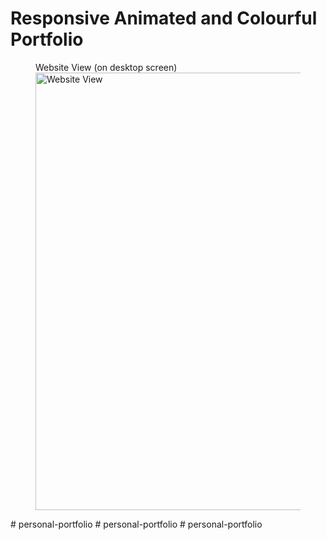 # Responsive Animated and Colourful Portfolio
 
<figure>
  <figcaption>Website View (on desktop screen)</figcaption>
  <img src="/images/templategif.gif" alt="Website View" width="700">
</figure>
#   p e r s o n a l - p o r t f o l i o 
 
 #   p e r s o n a l - p o r t f o l i o 
 
 #   p e r s o n a l - p o r t f o l i o 
 
 
